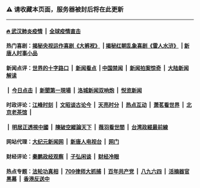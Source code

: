 ### ⚠️ 请收藏本页面，服务器被封后将在此更新

---

#### [🔥 武汉肺炎疫情](http://141.164.39.94:10000/videos/corona/) &nbsp;|&nbsp; [全球疫情直击](http://64.227.88.102/primary-scene/)

#### 热门喜剧：[揭秘央视运作喜剧《大裤衩》](http://141.164.39.94:10000/videos/res/big-shorts/) &nbsp;|&nbsp;[揭秘红朝乱象喜剧《雷人水浒》](http://141.164.39.94:10000/videos/res/OutlawsOfMarsh/) &nbsp;|&nbsp;[新唐人时事小品](http://141.164.39.94:10000/videos/res/comedy/)

#### 新闻点评：[世界的十字路口](http://64.227.88.102/tanghao/) &nbsp;|&nbsp; [新闻看点](http://64.227.88.102/news-insight/) &nbsp;|&nbsp;[中国禁闻](http://64.227.88.102/ntdtv-news/) &nbsp;|&nbsp; [新闻拍案惊奇](http://64.227.88.102/dayu/) &nbsp;|&nbsp; [大陆新闻解读](http://64.227.88.102/ntdtv-comedy/)
####   &nbsp;|&nbsp;  [今日点击](http://64.227.88.102/news-click/)  &nbsp;|&nbsp; [新聞第一現場](http://64.227.88.102/primary-scene/) &nbsp;|&nbsp; [洛城新闻双响炮](http://64.227.88.102/la-news/) &nbsp;|&nbsp; [悦览新闻](http://64.227.88.102/dingyue/)

#### 时政评论：[江峰时刻](http://64.227.88.102/today-in-history/) &nbsp;|&nbsp; [文昭谈古论今](http://64.227.88.102/wenzhao/) &nbsp;|&nbsp; [天亮时分](http://64.227.88.102/tianliang/) &nbsp;|&nbsp; [热点互动](http://64.227.88.102/ntdtv-rdhd/) &nbsp;|&nbsp; [萧茗看世界](http://64.227.88.102/simonegao/) &nbsp;|&nbsp; [北京老茶馆](http://64.227.88.102/teahouse/)  &nbsp;|&nbsp;  
####   &nbsp;|&nbsp;  [明居正透視中國](http://64.227.88.102/decoding-china/)  &nbsp;|&nbsp; [陳破空縱論天下](http://64.227.88.102/pokong/)  &nbsp;|&nbsp; [薇羽看世間](http://64.227.88.102/weiyu/)  &nbsp;|&nbsp; [台湾政經最前線](http://64.227.88.102/taiwan/)   


#### 网站代理：[大纪元新闻网](http://64.227.88.102:10080/gb/) &nbsp;|&nbsp; [新唐人电视台](http://64.227.88.102:8000/gb/) &nbsp;|&nbsp; [网门](http://64.227.88.102:11000/)

#### 财经评论：[秦鹏政经观察](http://64.227.88.102/qinpeng/) &nbsp;|&nbsp; [子弘闲谈](http://64.227.88.102/zihong/) &nbsp;|&nbsp; [财经冷眼](http://64.227.88.102/lengyan/) 

#### 热点专题：[法轮功真相](http://141.164.39.94:10000/videos/truth.html) &nbsp;|&nbsp; [709律师大抓捕](http://141.164.39.94:10000/videos/709/) &nbsp;|&nbsp; [百年共产党](http://141.164.39.94:10000/videos/ccp.html) &nbsp;|&nbsp; [八九六四](http://141.164.39.94:10000/videos/88/)  &nbsp;|&nbsp; [活摘器官黑幕](http://141.164.39.94:10000/videos/res/Organs/)  &nbsp;|&nbsp; [香港反送中](http://141.164.39.94:10000/videos/res/hk/) 

<img src='http://gfw-breaker.win/link4.md' width='0px' height='0px'/>
